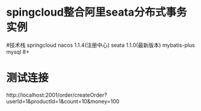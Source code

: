 # spingcloud整合阿里seata分布式事务实例

#技术栈
springcloud
nacos 1.1.4(注册中心)
seata 1.1.0(最新版本)
mybatis-plus
mysql 8+

# 测试连接
http://localhost:2001/order/createOrder?userId=1&productId=1&count=10&money=100